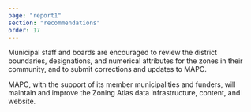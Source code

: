 ```yaml
---
page: "report1"
section: "recommendations"
order: 17
---
```

Municipal staff and boards are encouraged to review the district boundaries, designations, and numerical attributes for the zones in their community, and to submit corrections and updates to MAPC.

MAPC, with the support of its member municipalities and funders, will maintain and improve the Zoning Atlas data infrastructure, content, and website.